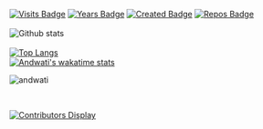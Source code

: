 [![Visits Badge](https://badges.pufler.dev/visits/andwati/andwati)](https://badges.pufler.dev)
[![Years Badge](https://badges.pufler.dev/years/andwati)](https://badges.pufler.dev)
[![Created Badge](https://badges.pufler.dev/created/andwati/andwati)](https://badges.pufler.dev)
[![Repos Badge](https://badges.pufler.dev/repos/andwati)](https://badges.pufler.dev)
<br>
<br>
![Github stats](https://github-readme-stats.vercel.app/api?username=andwati&count_private=true&show_icons=true&theme=cobalt)
<br>
<br>
[![Top Langs](https://github-readme-stats.vercel.app/api/top-langs/?username=andwati&langs_count=10&layout=compact&theme=cobalt)](https://github.com/anuraghazra/github-readme-stats)
<br>
[![Andwati's wakatime stats](https://github-readme-stats.vercel.app/api/wakatime?username=Ian_Andwati)](https://github.com/anuraghazra/github-readme-stats)

<p><img align="center" src="https://github-readme-streak-stats.herokuapp.com/?user=andwati&" alt="andwati" /></p> 

<br>

[![Contributors Display](https://badges.pufler.dev/contributors/andwati/andwati?size=50&padding=5&bots=true)](https://badges.pufler.dev)
